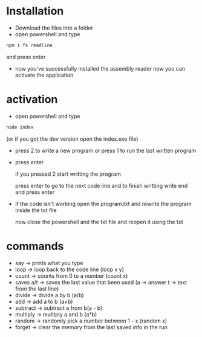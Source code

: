 # Installation
+ Download the files into a folder
+ open powershell and type
```bash
npm i fs readline
```
  and press enter
+ now you've successfully installed the assembly reader now you can activate the application 
# activation
+ open powershell and type
```bash
node index
```
(or if you got the dev version open the index.exe file)
+ press 2 to write a new program or press 1 to run the last written program
+ press enter

  if you pressed 2 start writting the program

  press enter to go to the next code line and to finish writting write end and press enter
+ if the code isn't working open the program.txt and rewrite the program inside the txt file

  now close the powershell and the txt file and reopen it using the txt

# commands
+ say -> prints what you type
+ loop -> loop back to the code line (loop x y)
+ count -> counts from 0 to a number (count x)
+ saves a/t -> saves the last value that been used (a -> answer t -> text from the last line)
+ divide -> divide a by b (a/b)
+ add -> add a to b (a+b)
+ subtract -> subtract a from b(a - b)
+ multiply -> multiply a and b (a*b)
+ random -> randomly pick a number between 1 - x (random x)
+ forget -> clear the memory from the last saved info in the run
  
